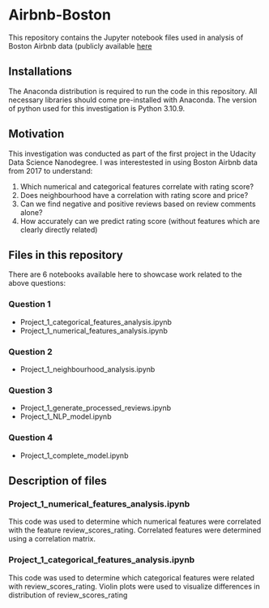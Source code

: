 # Airbnb-Boston
This repository contains the Jupyter notebook files used in analysis of Boston Airbnb data (publicly available [here](https://www.kaggle.com/datasets/airbnb/boston)

## Installations
The Anaconda distribution is required to run the code in this repository. All necessary libraries should come pre-installed with Anaconda. 
The version of python used for this investigation is Python 3.10.9. 

## Motivation
This investigation was conducted as part of the first project in the Udacity Data Science Nanodegree. I was interestested in using Boston Airbnb data from 2017 to understand:

1. Which numerical and categorical features correlate with rating score?
2. Does neighbourhood have a correlation with rating score and price? 
3. Can we find negative and positive reviews based on review comments alone?
4. How accurately can we predict rating score (without features which are clearly directly related)

## Files in this repository
There are 6 notebooks available here to showcase work related to the above questions:

### Question 1
- Project_1_categorical_features_analysis.ipynb
- Project_1_numerical_features_analysis.ipynb

### Question 2
- Project_1_neighbourhood_analysis.ipynb

### Question 3
- Project_1_generate_processed_reviews.ipynb
- Project_1_NLP_model.ipynb

### Question 4
- Project_1_complete_model.ipynb

## Description of files

### Project_1_numerical_features_analysis.ipynb
This code was used to determine which numerical features were correlated with the feature review_scores_rating. Correlated features were determined using a correlation matrix.

### Project_1_categorical_features_analysis.ipynb
This code was used to determine which categorical features were related with review_scores_rating. Violin plots were used to visualize differences in distribution of review_scores_rating 
